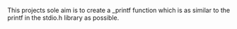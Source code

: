 This projects sole aim is to create a _printf function which is as similar to the printf in the stdio.h library as possible.
